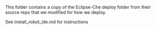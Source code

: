 This folder contains a copy of the Eclipse-Che deploy folder from their source repo that we modified for how we deploy.

See install_robot_ide.md for instructions